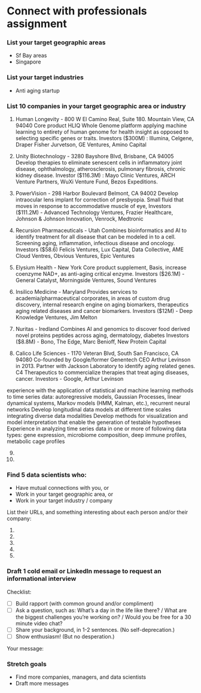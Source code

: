 # Connect with professionals assignment


### List your target geographic areas

- Sf Bay areas
- Singapore


### List your target industries

- Anti aging startup


### List 10 companies in your target geographic area or industry

1. Human Longevity - 800 W El Camino Real, Suite 180. Mountain View, CA 94040 
Core product HLIQ Whole Genome platform applying machine learning to entirety of human genome for health insight as opposed to selecting specific genes or traits.
Investors ($300M) : Illumina, Celgene, Draper Fisher Jurvetson, GE Ventures, Amino Capital

2. Unity Biotechnology - 3280 Bayshore Blvd, Brisbane, CA 94005
Develop therapies to eliminate senescent cells in inflammatory joint disease, ophthalmology, atherosclerosis, pulmonary fibrosis, chronic kidney disease.
Investor ($116.3M) : Mayo Clinic Ventures, ARCH Venture Partners, WuXi Venture Fund, Bezos Expeditions.

3. PowerVision - 298 Harbor Boulevard Belmont, CA 94002
Develop intraocular lens implant for correction of presbyopia. Small fluid that moves in response to accommodative muscle of eye, 
Investors ($111.2M) - Advanced Technology Ventures, Frazier Healthcare, Johnson & Johnson Innovation, Venrock, Medtronic

4. Recursion Pharmaceuticals - Utah
Combines bioinformatics and AI to identify treatment for all disease that can be modeled in to a cell.
Screening aging, inflammation, infectious disease and oncology.
Investors ($58.6) Felicis Ventures, Lux Capital, Data Collective, AME Cloud Ventres, Obvious Ventures, Epic Ventures

5. Elysium Health - New York
Core product supplement, Basis, increase coenzyme NAD+, as anti-aging critical enzyme.
Investors ($26.1M) - General Catalyst, Morningside Ventures, Sound Ventures

6. Insilico Medicine - Maryland
Provides services to academia/pharmaceutical corporates, in areas of custom drug discovery, internal research engine on aging biomarkers, therapeutics aging related diseases and cancer biomarkers.
Investors ($12M) - Deep Knowledge Ventures, Jim Melton

7. Nuritas - Iredland
Combines AI and genomics to discover food derived novel proteins peptides across aging, dermatology, diabetes
Investors ($8.8M) - Bono, The Edge, Marc Benioff, New Protein Capital

8. Calico Life Sciences - 1170 Veteran Blvd, South San Francisco, CA 94080
Co-founded by Google/former Genentech CEO Arthur Levinson in 2013.
Partner with Jackson Laboratory to identify aging related genes.
C4 Therapeutics to commercialize therapies that treat aging diseases, cancer.
Investors - Google, Arthur Levinson

experience with the application of statistical and machine learning methods to time series data: autoregressive models, Gaussian Processes, linear dynamical systems, Markov models (HMM, Kalman, etc.), recurrent neural networks
Develop longitudinal data models at different time scales integrating diverse data modalities
Develop methods for visualization and model interpretation that enable the generation of testable hypotheses
Experience in analyzing time series data in one or more of following data types: gene expression, microbiome composition, deep immune profiles, metabolic cage profiles

9. 
10. 


### Find 5 data scientists who:
- Have mutual connections with you, or
- Work in your target geographic area, or
- Work in your target industry / company

List their URLs, and something interesting about each person and/or their company:

1.
2. 
3. 
4. 
5. 


### Draft 1 cold email or LinkedIn message to request an informational interview

Checklist:

- [ ] Build rapport (with common ground and/or compliment)
- [ ] Ask a question, such as: What’s a day in the life like there? / What are the biggest challenges you’re working on? / Would you be free for a 30 minute video chat?
- [ ] Share your background, in 1-2 sentences. (No self-deprecation.)
- [ ] Show enthusiasm! (But no desperation.)

Your message:





### Stretch goals

- Find more companies, managers, and data scientists
- Draft more messages
